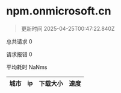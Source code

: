 
  # npm.onmicrosoft.cn

  > 更新时间 2025-04-25T00:47:22.840Z
  
  总共请求 0

  请求报错 0

  平均耗时 NaNms

|城市|ip|下载大小|速度|
|-----|----------|---|---|

  